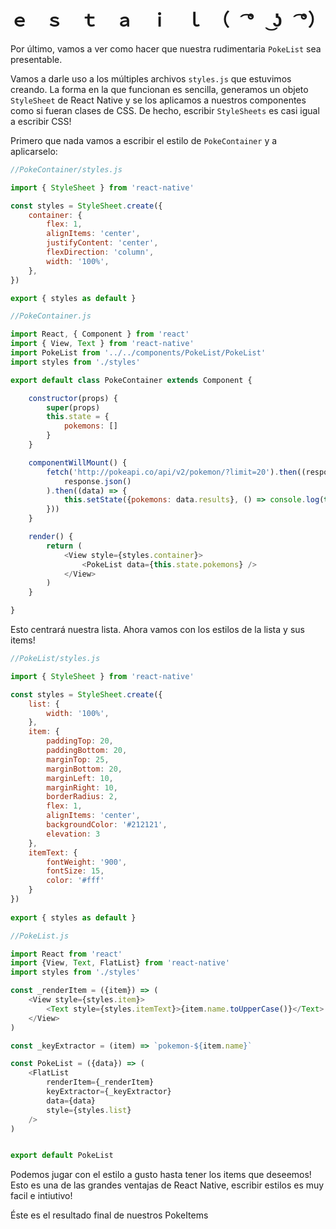 # ｅ　ｓ　ｔ　ａ　ｉ　ｌ　（　͡°　͜ʖ　͡°）

Por último, vamos a ver como hacer que nuestra rudimentaria `PokeList` sea presentable.

Vamos a darle uso a los múltiples archivos `styles.js` que estuvimos creando. La forma en la que funcionan es sencilla, generamos un objeto `StyleSheet` de React Native y se los aplicamos a nuestros componentes como si fueran clases de CSS. De hecho, escribir `StyleSheets` es casi igual a escribir CSS!

Primero que nada vamos a escribir el estilo de `PokeContainer` y a aplicarselo:

```js
//PokeContainer/styles.js

import { StyleSheet } from 'react-native'

const styles = StyleSheet.create({
    container: {
        flex: 1,
        alignItems: 'center',
        justifyContent: 'center',
        flexDirection: 'column',
        width: '100%',
    },
})

export { styles as default }
```

```js
//PokeContainer.js

import React, { Component } from 'react'
import { View, Text } from 'react-native'
import PokeList from '../../components/PokeList/PokeList'
import styles from './styles'

export default class PokeContainer extends Component {

    constructor(props) {
        super(props)
        this.state = {
            pokemons: []
        }
    }

    componentWillMount() {
        fetch('http://pokeapi.co/api/v2/pokemon/?limit=20').then((response) => (
            response.json()
        ).then((data) => {
            this.setState({pokemons: data.results}, () => console.log(this.state))
        }))
    }

    render() {
        return (
            <View style={styles.container}>
                <PokeList data={this.state.pokemons} />
            </View>
        )
    }

}
```

Esto centrará nuestra lista. Ahora vamos con los estilos de la lista y sus items!

```js
//PokeList/styles.js

import { StyleSheet } from 'react-native'

const styles = StyleSheet.create({
    list: {
        width: '100%',
    },
    item: {
        paddingTop: 20,
        paddingBottom: 20,
        marginTop: 25,
        marginBottom: 20,
        marginLeft: 10,
        marginRight: 10,
        borderRadius: 2,
        flex: 1,
        alignItems: 'center',
        backgroundColor: '#212121',
        elevation: 3
    },
    itemText: {
        fontWeight: '900',
        fontSize: 15,
        color: '#fff'
    }
})
  
export { styles as default }
```

```js
//PokeList.js

import React from 'react'
import {View, Text, FlatList} from 'react-native'
import styles from './styles'

const _renderItem = ({item}) => (
    <View style={styles.item}>
        <Text style={styles.itemText}>{item.name.toUpperCase()}</Text>
    </View>
)

const _keyExtractor = (item) => `pokemon-${item.name}`

const PokeList = ({data}) => (
    <FlatList 
        renderItem={_renderItem}
        keyExtractor={_keyExtractor}
        data={data}
        style={styles.list}
    />
)


export default PokeList
```

Podemos jugar con el estilo a gusto hasta tener los items que deseemos! Esto es una de las grandes ventajas de React Native, escribir estilos es muy facil e intiutivo!

Éste es el resultado final de nuestros PokeItems





